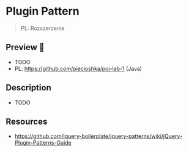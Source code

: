 # Plugin Pattern

> PL: Rozszerzenie

## Preview 🎉

* TODO
* PL: <https://github.com/piecioshka/poj-lab-1> (Java)

## Description

* TODO

## Resources

* <https://github.com/jquery-boilerplate/jquery-patterns/wiki/jQuery-Plugin-Patterns-Guide>
